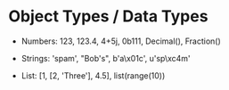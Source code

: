 # Object Types / Data Types

- Numbers: 123, 123.4, 4+5j, 0b111, Decimal(), Fraction()

- Strings: 'spam', "Bob's", b'a\x01c', u'sp\xc4m'

- List: [1, [2, 'Three'], 4.5], list(range(10))
